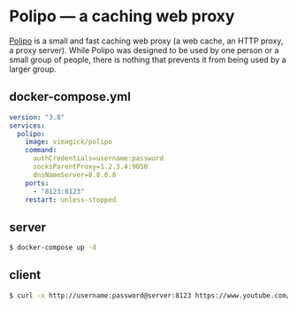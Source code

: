 Polipo — a caching web proxy
============================

[Polipo][1] is a small and fast caching web proxy (a web cache, an HTTP proxy, a
proxy server). While Polipo was designed to be used by one person or a small
group of people, there is nothing that prevents it from being used by a larger
group.

## docker-compose.yml

```yaml
version: "3.8"
services:
  polipo:
    image: vimagick/polipo
    command:
      authCredentials=username:password
      socksParentProxy=1.2.3.4:9050
      dnsNameServer=8.8.8.8
    ports:
      - "8123:8123"
    restart: unless-stopped
```

## server

```bash
$ docker-compose up -d
```

## client

```bash
$ curl -x http://username:password@server:8123 https://www.youtube.com/
```

[1]: https://www.irif.univ-paris-diderot.fr/~jch/software/polipo/
